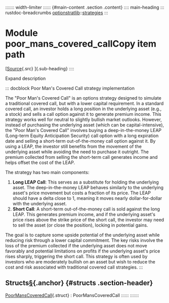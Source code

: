 ::::::: width-limiter
:::::: {#main-content .section .content}
:::: main-heading
::: rustdoc-breadcrumbs
[optionstratlib](../../index.html)::[strategies](../index.html)
:::

# Module poor_mans_covered_callCopy item path

[[Source](../../../src/optionstratlib/strategies/poor_mans_covered_call.rs.html#1-2527){.src}
]{.sub-heading}
::::

Expand description

::: docblock
Poor Man's Covered Call strategy implementation

The "Poor Man's Covered Call" is an options strategy designed to
simulate a traditional covered call, but with a lower capital
requirement. In a standard covered call, an investor holds a long
position in the underlying asset (e.g., a stock) and sells a call option
against it to generate premium income. This strategy works well for
neutral to slightly bullish market outlooks. However, instead of
purchasing the underlying asset (which can be capital-intensive), the
"Poor Man's Covered Call" involves buying a deep-in-the-money LEAP
(Long-term Equity Anticipation Security) call option with a long
expiration date and selling a short-term out-of-the-money call option
against it. By using a LEAP, the investor still benefits from the
movement of the underlying asset while avoiding the need to purchase it
outright. The premium collected from selling the short-term call
generates income and helps offset the cost of the LEAP.

The strategy has two main components:

1.  **Long LEAP Call**: This serves as a substitute for holding the
    underlying asset. The deep-in-the-money LEAP behaves similarly to
    the underlying asset's price movement but costs a fraction of its
    price. The LEAP should have a delta close to 1, meaning it moves
    nearly dollar-for-dollar with the underlying asset.
2.  **Short Call**: A short-term out-of-the-money call is sold against
    the long LEAP. This generates premium income, and if the underlying
    asset's price rises above the strike price of the short call, the
    investor may need to sell the asset (or close the position), locking
    in potential gains.

The goal is to capture some upside potential of the underlying asset
while reducing risk through a lower capital commitment. The key risks
involve the loss of the premium collected if the underlying asset does
not move favorably and potential limitations on profits if the
underlying asset's price rises sharply, triggering the short call. This
strategy is often used by investors who are moderately bullish on an
asset but wish to reduce the cost and risk associated with traditional
covered call strategies.
:::

## Structs[§](#structs){.anchor} {#structs .section-header}

[PoorMansCoveredCall](struct.PoorMansCoveredCall.html "struct optionstratlib::strategies::poor_mans_covered_call::PoorMansCoveredCall"){.struct}
:   PoorMansCoveredCall
::::::
:::::::
